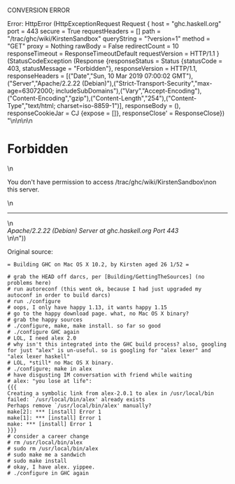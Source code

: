 CONVERSION ERROR

Error: HttpError (HttpExceptionRequest Request {
  host                 = "ghc.haskell.org"
  port                 = 443
  secure               = True
  requestHeaders       = []
  path                 = "/trac/ghc/wiki/KirstenSandbox"
  queryString          = "?version=1"
  method               = "GET"
  proxy                = Nothing
  rawBody              = False
  redirectCount        = 10
  responseTimeout      = ResponseTimeoutDefault
  requestVersion       = HTTP/1.1
}
 (StatusCodeException (Response {responseStatus = Status {statusCode = 403, statusMessage = "Forbidden"}, responseVersion = HTTP/1.1, responseHeaders = [("Date","Sun, 10 Mar 2019 07:00:02 GMT"),("Server","Apache/2.2.22 (Debian)"),("Strict-Transport-Security","max-age=63072000; includeSubDomains"),("Vary","Accept-Encoding"),("Content-Encoding","gzip"),("Content-Length","254"),("Content-Type","text/html; charset=iso-8859-1")], responseBody = (), responseCookieJar = CJ {expose = []}, responseClose' = ResponseClose}) "<!DOCTYPE HTML PUBLIC \"-//IETF//DTD HTML 2.0//EN\">\n<html><head>\n<title>403 Forbidden</title>\n</head><body>\n<h1>Forbidden</h1>\n<p>You don't have permission to access /trac/ghc/wiki/KirstenSandbox\non this server.</p>\n<hr>\n<address>Apache/2.2.22 (Debian) Server at ghc.haskell.org Port 443</address>\n</body></html>\n"))

Original source:

```trac
= Building GHC on Mac OS X 10.2, by Kirsten aged 26 1/52 =

# grab the HEAD off darcs, per [Building/GettingTheSources] (no problems here)
# run autoreconf (this went ok, because I had just upgraded my autoconf in order to build darcs)
# run ./configure
# oops, I only have happy 1.13, it wants happy 1.15
# go to the happy download page. what, no Mac OS X binary?
# grab the happy sources
# ./configure, make, make install. so far so good
# ./configure GHC again
# LOL, I need alex 2.0
# why isn't this integrated into the GHC build process? also, googling for just "alex" is un-useful. so is googling for "alex lexer" and "alex lexer haskell"
# LOL, *still* no Mac OS X binary.
# ./configure; make in alex
# have disgusting IM conversation with friend while waiting
# alex: "you lose at life":
{{{
Creating a symbolic link from alex-2.0.1 to alex in /usr/local/bin failed: `/usr/local/bin/alex' already exists
Perhaps remove `/usr/local/bin/alex' manually?
make[2]: *** [install] Error 1
make[1]: *** [install] Error 1
make: *** [install] Error 1
}}}
# consider a career change
# rm /usr/local/bin/alex
# sudo rm /usr/local/bin/alex
# sudo make me a sandwich
# sudo make install
# okay, I have alex. yippee.
# ./configure in GHC again

```
